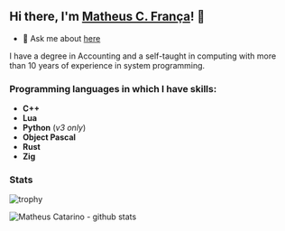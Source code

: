 ## Hi there, I'm [Matheus C. França](https://twitter.com/theucatarino)! 👋 

- 💬 Ask me about [here](https://about.me/matheus_catarino)

I have a degree in Accounting and a self-taught in computing with more than 10 years of experience in system programming.

### Programming languages in which I have skills:

- **C++**
- **Lua**
- **Python** (*v3 only*)
- **Object Pascal**
- **Rust**
- **Zig**

### Stats

![trophy](https://github-profile-trophy.vercel.app/?username=kassane&column=8&margin-w=2)

![Matheus Catarino - github stats](https://github-readme-stats.vercel.app/api?username=kassane&show_icons=true)
